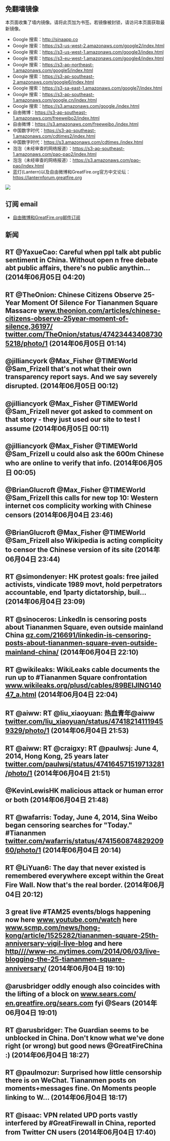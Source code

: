 ## 免翻墙镜像
本页面收集了墙内镜像。请将此页加为书签。若镜像被封锁，请访问本页面获取最新镜像。
* Google 搜索：http://sinaapp.co
* Google 搜索：https://s3-us-west-2.amazonaws.com/google2/index.html
* Google 搜索：https://s3-us-west-1.amazonaws.com/google3/index.html
* Google 搜索：https://s3-eu-west-1.amazonaws.com/google4/index.html
* Google 搜索：https://s3-ap-northeast-1.amazonaws.com/google5/index.html
* Google 搜索：https://s3-ap-southeast-2.amazonaws.com/google6/index.html
* Google 搜索：https://s3-sa-east-1.amazonaws.com/google7/index.html
* Google 搜索：https://s3-ap-southeast-1.amazonaws.com/google.cn/index.html
* Google 搜索：https://s3.amazonaws.com/google./index.html
* 自由微博：https://s3-ap-southeast-1.amazonaws.com/freeweibo2/index.html
* 自由微博：https://s3.amazonaws.com/freeweibo./index.html
* 中国数字时代：https://s3-ap-southeast-1.amazonaws.com/cdtimes2/index.html
* 中国数字时代：https://s3.amazonaws.com/cdtimes./index.html
* 泡泡（未经审查的网络报道）：https://s3-ap-southeast-1.amazonaws.com/pao-pao2/index.html
* 泡泡（未经审查的网络报道）：https://s3.amazonaws.com/pao-pao/index.html
* 蓝灯(Lantern)以及自由微博和GreatFire.org官方中文论坛：https://lanternforum.greatfire.org

<img src="https://raw.githubusercontent.com/greatfire/z/master/logos.gif" />

## 订阅 email
* <a href="https://b.us7.list-manage.com/subscribe?u=854fca58782082e0cbdf204a0&id=c78949b93c">自由微博和GreatFire.org邮件订阅</a>
    
## 新闻
RT @YaxueCao: Careful when ppl talk abt public sentiment in China. Without open n free debate abt public affairs, there's no public anythin… (2014年06月05日 04:20)
 ---
RT @TheOnion: Chinese Citizens Observe 25-Year Moment Of Silence For Tiananmen Square Massacre <a href="http://www.theonion.com/articles/chinese-citizens-observe-25year-moment-of-silence,36197/?utm_source=Twitter&utm_medium=SocialMarketing&utm_campaign=Default:1:Default">www.theonion.com/articles/chinese-citizens-observe-25year-moment-of-silence,36197/</a> <a href="https://twitter.com/TheOnion/status/474234434087305218/photo/1">twitter.com/TheOnion/status/474234434087305218/photo/1</a> (2014年06月05日 01:14)
 ---
@jilliancyork @Max_Fisher @TIMEWorld @Sam_Frizell that's not what their own transparency report says. And we say severely disrupted. (2014年06月05日 00:12)
 ---
@jilliancyork @Max_Fisher @TIMEWorld @Sam_Frizell never got asked to comment on that story - they just used our site to test I assume (2014年06月05日 00:11)
 ---
@jilliancyork @Max_Fisher @TIMEWorld @Sam_Frizell u could also ask the 600m Chinese who are online to verify that info. (2014年06月05日 00:05)
 ---
@BrianGlucroft @Max_Fisher @TIMEWorld @Sam_Frizell this calls for new top 10: Western internet cos complicity working with Chinese censors (2014年06月04日 23:46)
 ---
@BrianGlucroft @Max_Fisher @TIMEWorld @Sam_Frizell also Wikipedia is acting complicity to censor the Chinese version of its site (2014年06月04日 23:44)
 ---
RT @simondenyer: HK protest goals: free jailed activists, vindicate 1989 movt, hold perpetrators accountable, end 1party dictatorship, buil… (2014年06月04日 23:09)
 ---
RT @sinoceros: LinkedIn is censoring posts about Tiananmen Square, even outside mainland China <a href="http://qz.com/216691/linkedin-is-censoring-posts-about-tiananmen-square-even-outside-mainland-china/">qz.com/216691/linkedin-is-censoring-posts-about-tiananmen-square-even-outside-mainland-china/</a> (2014年06月04日 22:10)
 ---
RT @wikileaks: WikiLeaks cable documents the run up to #Tiananmen Square confrontation <a href="https://www.wikileaks.org/plusd/cables/89BEIJING14047_a.html">www.wikileaks.org/plusd/cables/89BEIJING14047_a.html</a> (2014年06月04日 22:04)
 ---
RT @aiww: RT @liu_xiaoyuan: 热血青年@aiww <a href="https://twitter.com/liu_xiaoyuan/status/474182141119459329/photo/1">twitter.com/liu_xiaoyuan/status/474182141119459329/photo/1</a> (2014年06月04日 21:53)
 ---
RT @aiww: RT @craigxy: RT @paulwsj: June 4, 2014, Hong Kong, 25 years later <a href="https://twitter.com/paulwsj/status/474164571519713281/photo/1">twitter.com/paulwsj/status/474164571519713281/photo/1</a> (2014年06月04日 21:51)
 ---
@KevinLewisHK malicious attack or human error or both (2014年06月04日 21:48)
 ---
RT @wafarris: Today, June 4, 2014, Sina Weibo began censoring searches for "Today." #Tiananmen <a href="https://twitter.com/wafarris/status/474156087482920960/photo/1">twitter.com/wafarris/status/474156087482920960/photo/1</a> (2014年06月04日 20:14)
 ---
RT @LiYuan6: The day that never existed is remembered everywhere except within the Great Fire Wall. Now that's the real border. (2014年06月04日 20:12)
 ---
3 great live #TAM25 events/blogs happening now here <a href="https://www.youtube.com/watch?v=tmD_UBGKeYE&mod=e2tw">www.youtube.com/watch</a> here <a href="http://www.scmp.com/news/hong-kong/article/1525282/tiananmen-square-25th-anniversary-vigil-live-blog">www.scmp.com/news/hong-kong/article/1525282/tiananmen-square-25th-anniversary-vigil-live-blog</a> and here <a href="HTTP://http:////www-nc.nytimes.com/2014/06/03/live-blogging-the-25-tiananmen-square-anniversary/?=_php=true&_type=blogs&_php=true&_type=blogs&_php=true&_type=blogs&_php=true&_type=blogs&_php=true&_type=blogs&_php=true&_type=blogs&_php=true&_type=blogs&_r=6&utm_content=buffer9a6e0&utm_medium=social&utm_source=twitter.com&utm_campaign=buffer&">http////www-nc.nytimes.com/2014/06/03/live-blogging-the-25-tiananmen-square-anniversary/</a> (2014年06月04日 19:10)
 ---
@arusbridger oddly enough also coincides with the lifting of a block on <a href="http://www.sears.com/">www.sears.com/</a> <a href="https://en.greatfire.org/sears.com">en.greatfire.org/sears.com</a> fyi @Sears (2014年06月04日 19:01)
 ---
RT @arusbridger: The Guardian seems to be unblocked in China. Don't know what we've done right (or wrong) but good news @GreatFireChina :) (2014年06月04日 18:27)
 ---
RT @paulmozur: Surprised how little censorship there is on WeChat. Tiananmen posts on moments+messages fine. On Moments people linking to W… (2014年06月04日 18:17)
 ---
RT @isaac: VPN related UPD ports vastly interfered by #GreatFirewall in China, reported from Twitter CN users (2014年06月04日 17:40)
 ---
